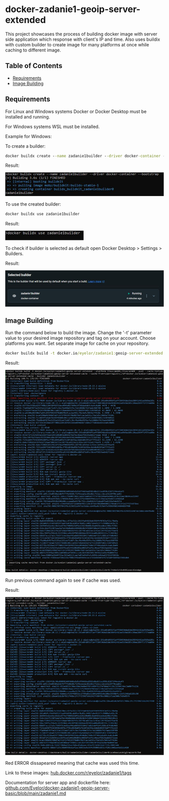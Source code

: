 # docker-zadanie1-geoip-server-extended
This project showcases the process of building docker image with server side application which response with client's IP and time. Also uses buildix with custom builder to create image for many platforms at once while caching to different image.

## Table of Contents

- [Requirements](#requirements)
- [Image Building](#image-building)

## Requirements

For Linux and Windows systems Docker or Docker Desktop must be installed and running.

For Windows systems WSL must be installed.

Example for Windows:

To create a builder:

```cmd
docker buildx create --name zadanie1builder --driver docker-container --bootstrap
```

Result:

![Builder Build](screenshots/builder-build.jpg)

To use the created builder:

```cmd
docker buildx use zadanie1builder
```

Result:

![Builder Use](screenshots/builder-use.jpg)

To check if builder is selected as default open Docker Desktop > Settings > Builders.

Result:

![Builder Check](screenshots/builder-check.jpg)

## Image Building

Run the command below to build the image. Change the '-t' parameter value to your desired image repository  and tag on your account. Choose platforms you want. Set separate image for cache on your repository.

```cmd
docker buildx build -t docker.io/eyelor/zadanie1:geoip-server-extended --platform linux/amd64,linux/arm64 --push --cache-to=type=registry,ref=docker.io/eyelor/zadanie1:geoip-server-extended-cache --cache-from=type=registry,ref=docker.io/eyelor/zadanie1:geoip-server-extended-cache --builder zadanie1builder .
```

Result:

![Extended Push First](screenshots/extended-push-first.jpg)

Run previous command again to see if cache was used.

Result:

![Extended Push Cached](screenshots/extended-push-cached.jpg)

Red ERROR dissapeared meaning that cache was used this time.

Link to these images: [hub.docker.com/r/eyelor/zadanie1/tags](https://hub.docker.com/r/eyelor/zadanie1/tags)

Documentation for server app and dockerfile here: [github.com/Eyelor/docker-zadanie1-geoip-server-basic/blob/main/zadanie1.md](https://github.com/Eyelor/docker-zadanie1-geoip-server-basic/blob/main/zadanie1.md)

